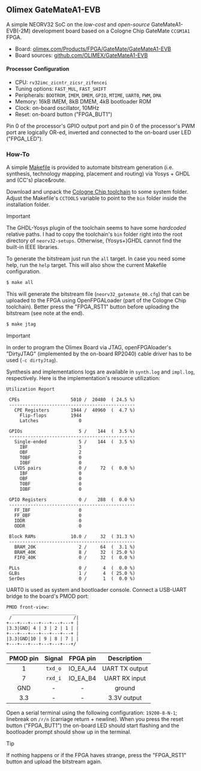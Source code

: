 ## Olimex GateMateA1-EVB

A simple NEORV32 SoC on the _low-cost_ and _open-source_ GateMateA1-EVB(-2M) development board
based on a Cologne Chip GateMate `CCGM1A1` FPGA.

* Board: [olimex.com/Products/FPGA/GateMate/GateMateA1-EVB](https://www.olimex.com/Products/FPGA/GateMate/GateMateA1-EVB)
* Board sources: [github.com/OLIMEX/GateMateA1-EVB](https://github.com/OLIMEX/GateMateA1-EVB)

#### Processor Configuration

* CPU: `rv32imc_zicntr_zicsr_zifencei`
* Tuning options: `FAST_MUL`, `FAST_SHIFT`
* Peripherals: `BOOTROM`, `IMEM`, `DMEM`, `GPIO`, `MTIME`, `UART0`, `PWM`, `DMA`
* Memory: 16kB IMEM, 8kB DMEM, 4kB bootloader ROM
* Clock: on-board oscillator, 10MHz
* Reset: on-board button ("FPGA_BUT1")

Pin 0 of the processor's GPIO output port and pin 0 of the processor's PWM port are logically OR-ed,
inverted and connected to the on-board user LED ("FPGA_LED").

### How-To

A simple [Makefile](Makefile) is provided to automate bitstream generation (i.e. synthesis, technology mapping, placement and routing)
via Yosys + GHDL and (CC's) place&route.

Download and unpack the [Cologne Chip toolchain](https://www.colognechip.com/programmable-logic/gatemate/gatemate-download)
to some system folder. Adjust the Makefile's `CCTOOLS` variable to point to the `bin` folder inside the installation folder.

> [!IMPORTANT]
> The GHDL-Yosys plugin of the toolchain seems to have some _hardcoded_ relative paths. I had to copy the toolchain's `bin`
folder right into the root directory of `neorv32-setups`. Otherwise, (Yosys+)GHDL cannot find the built-in
IEEE libraries.

To generate the bitstream just run the `all` target. In case you need some help, run the `help` target.
This will also show the current Makefile configuration.

```bash
$ make all
```

This will generate the bitstream file (`neorv32_gatemate_00.cfg`) that can be uploaded to the FPGA using OpenFPGALoader
(part of the Cologne Chip toolchain). Better press the "FPGA_RST1" button before uploading the bitstream (see note at the end).

```bash
$ make jtag
```

> [!IMPORTANT]
> In order to program the Olimex Board via JTAG, openFPGAloader's "DirtyJTAG" (implemented by the on-board RP2040)
cable driver has to be used (`-c dirtyJtag`).

Synthesis and implementations logs are available in `synth.log` and `impl.log`, respectively.
Here is the implementation's resource utilization:

```
Utilization Report

 CPEs                   5010 /  20480  ( 24.5 %)
 -----------------------------------------------
   CPE Registers        1944 /  40960  (  4.7 %)
     Flip-flops         1944
     Latches               0

 GPIOs                     5 /    144  (  3.5 %)
 -----------------------------------------------
   Single-ended            5 /    144  (  3.5 %)
     IBF                   3
     OBF                   2
     TOBF                  0
     IOBF                  0
   LVDS pairs              0 /     72  (  0.0 %)
     IBF                   0
     OBF                   0
     TOBF                  0
     IOBF                  0

 GPIO Registers            0 /    288  (  0.0 %)
 -----------------------------------------------
   FF_IBF                  0
   FF_OBF                  0
   IDDR                    0
   ODDR                    0

 Block RAMs             10.0 /     32  ( 31.3 %)
 -----------------------------------------------
   BRAM_20K                2 /     64  (  3.1 %)
   BRAM_40K                8 /     32  ( 25.0 %)
   FIFO_40K                0 /     32  (  0.0 %)

 PLLs                      0 /      4  (  0.0 %)
 GLBs                      1 /      4  ( 25.0 %)
 SerDes                    0 /      1  (  0.0 %)
```

UART0 is used as system and bootloader console. Connect a USB-UART bridge to the board's PMOD port:

```schematic
PMOD front-view:
  ________________________
 /                       /|
+---+---+---+---+---+---+ |
|3.3|GND| 4 | 3 | 2 | 1 | |
+---+---+---+---+---+---+ |
|3.3|GND|10 | 9 | 8 | 7 | |
+---+---+---+---+---+---+/
```

| PMOD pin | Signal  | FPGA pin | Description    |
|:--------:|:-------:|:--------:|:--------------:|
| 1        | `txd_o` | IO_EA_A4 | UART TX output |
| 7        | `rxd_i` | IO_EA_B4 | UART RX input  |
| GND      | -       | -        | ground         |
| 3.3      | -       | -        | 3.3V output    |

Open a serial terminal using the following configuration: `19200-8-N-1`; linebreak on `/r/n` (carriage return + newline).
When you press the reset button ("FPGA_BUT1") the on-board LED should start flashing and the bootloader prompt
should show up in the terminal.

> [!TIP]
> If nothing happens or if the FPGA haves strange, press the "FPGA_RST1" button and upload the bitstream again.
